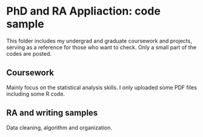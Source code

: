 # PhD and RA Appliaction: code sample

This folder includes my undergrad and graduate coursework and projects, serving as a reference for those who want to check. Only a small part of the codes are posted. 

## Coursework

Mainly focus on the statistical analysis skills. I only uploaded some PDF files including some R code. 


## RA and writing samples

Data cleaning, algorithm and organization. 
